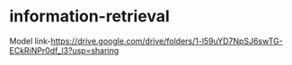 # information-retrieval
Model link-https://drive.google.com/drive/folders/1-l59uYD7NpSJ6swTG-ECkRiNPr0df_l3?usp=sharing
